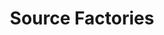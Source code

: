 ---
layout: docs
title: Source Factories
prev_section: creating-a-plugin
next_section: 
permalink: /docs/creating-a-plugin/
---